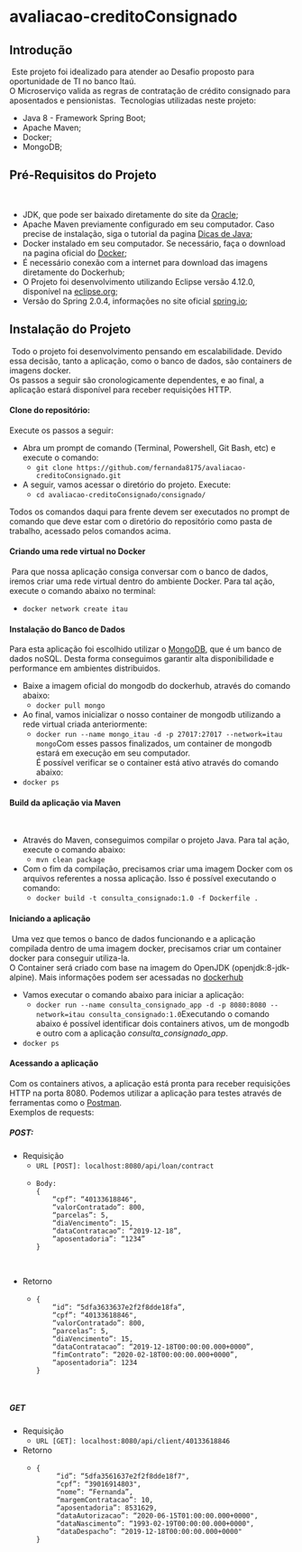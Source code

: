 # avaliacao-creditoConsignado

## Introdução
​
Este projeto foi idealizado para atender ao Desafio proposto para oportunidade de TI no banco Itaú.  
O Microserviço valida as regras de contratação de crédito consignado para aposentados e pensionistas.
​
Tecnologias utilizadas neste projeto:
 - Java 8 - Framework Spring Boot; 
 - Apache Maven;
 - Docker;
 - MongoDB;
 
## Pré-Requisitos do Projeto
​
- JDK, que pode ser baixado diretamente do site da [Oracle](https://www.oracle.com/technetwork/java/javase/downloads/index.html);  
- Apache Maven previamente configurado em seu computador. Caso precise de instalação, siga o tutorial da pagina [Dicas de Java](https://dicasdejava.com.br/como-instalar-o-maven-no-windows/);
- Docker instalado em seu computador. Se necessário, faça o download na pagina oficial do [Docker](https://www.docker.com/products/docker-desktop);
- É necessário conexão com a internet para download das imagens diretamente do Dockerhub;
- O Projeto foi desenvolvimento utilizando Eclipse versão 4.12.0, disponível na [eclipse.org](https://www.eclipse.org/downloads/packages/release/2019-06/r/eclipse-ide-eclipse-committers);
- Versão do Spring 2.0.4, informações no site oficial [spring.io](https://spring.io/blog/2018/07/30/spring-boot-2-0-4-available-now);
​
## Instalação do Projeto
​
Todo o projeto foi desenvolvimento pensando em escalabilidade. Devido essa decisão, tanto a aplicação, como o banco de dados, são containers de imagens docker.  
Os passos a seguir são cronologicamente dependentes, e ao final, a aplicação estará disponível para receber requisições HTTP.
​
#### Clone do repositório:
Execute os passos a seguir:
- Abra um prompt de comando (Terminal, Powershell, Git Bash, etc) e execute o comando:  
  - `git clone https://github.com/fernanda8175/avaliacao-creditoConsignado.git`  
- A seguir, vamos acessar o diretório do projeto. Execute:  
  - `cd avaliacao-creditoConsignado/consignado/`  
  
Todos os comandos daqui para frente devem ser executados no prompt de comando que deve estar com o diretório do repositório como pasta de trabalho, acessado pelos comandos acima. 
​
#### Criando uma rede virtual no Docker
​
Para que nossa aplicação consiga conversar com o banco de dados, iremos criar uma rede virtual dentro do ambiente Docker.
Para tal ação, execute o comando abaixo no terminal:  
- `docker network create itau`
​
#### Instalação do Banco de Dados
Para esta aplicação foi escolhido utilizar o [MongoDB](https://www.mongodb.com/), que é um banco de dados noSQL. Desta forma conseguimos garantir alta disponibilidade e performance em ambientes distribuidos.
​
- Baixe a imagem oficial do mongodb do dockerhub, através do comando abaixo:
  - `docker pull mongo`
- Ao final, vamos inicializar o nosso container de mongodb utilizando a rede virtual criada anteriormente:
  - `docker run --name mongo_itau -d -p 27017:27017 --network=itau mongo`
​
Com esses passos finalizados, um container de mongodb estará em execução em seu computador.  
É possível verificar se o container está ativo através do comando abaixo:  
- `docker ps`
​
#### Build da aplicação via Maven
​
- Através do Maven, conseguimos compilar o projeto Java. Para tal ação, execute o comando abaixo:
  - `mvn clean package`
- Com o fim da compilação, precisamos criar uma imagem Docker com os arquivos referentes a nossa aplicação. Isso é possível executando o comando:  
  - `docker build -t consulta_consignado:1.0 -f Dockerfile .`
  
#### Iniciando a aplicação
​
Uma vez que temos o banco de dados funcionando e a aplicação compilada dentro de uma imagem docker, precisamos criar um container docker para conseguir utiliza-la.  
O Container será criado com base na imagem do OpenJDK (openjdk:8-jdk-alpine). Mais informações podem ser acessadas no [dockerhub](https://hub.docker.com/layers/openjdk/library/openjdk/8-jdk-alpine/images/sha256-210ecd2595991799526a62a7099718b149e3bbefdb49764cc2a450048e0dd4c0)
​
- Vamos executar o comando abaixo para iniciar a aplicação:
  - `docker run --name consulta_consignado_app -d -p 8080:8080 --network=itau consulta_consignado:1.0` 
​
Executando o comando abaixo é possível identificar dois containers ativos, um de mongodb e outro com a aplicação *consulta_consignado_app*.    
- `docker ps`
​
#### Acessando a aplicação
Com os containers ativos, a aplicação está pronta para receber requisições HTTP na porta 8080. Podemos utilizar a aplicação para testes através de ferramentas como o [Postman](https://www.getpostman.com/downloads/).  
Exemplos de requests:
​
##### POST:
- Requisição  
  - `URL [POST]: localhost:8080/api/loan/contract`  
  - ```
    Body:  
    {
        “cpf”: “40133618846",
        “valorContratado”: 800,
        “parcelas”: 5,
        “diaVencimento”: 15,
        “dataContratacao”: “2019-12-18”,
        “aposentadoria”: “1234”
    }
​
- Retorno
  - ```
    {
        “id”: “5dfa3633637e2f2f8dde18fa”,
        “cpf”: “40133618846",
        “valorContratado”: 800,
        “parcelas”: 5,
        “diaVencimento”: 15,
        “dataContratacao”: “2019-12-18T00:00:00.000+0000”,
        “fimContrato”: “2020-02-18T00:00:00.000+0000”,
        “aposentadoria”: 1234
    }
​
##### GET
- Requisição
  - `URL [GET]: localhost:8080/api/client/40133618846`
- Retorno
  - ```
    {
         “id”: “5dfa3561637e2f2f8dde18f7",
         “cpf”: “39016914803",
         “nome”: “Fernanda”,
         “margemContratacao”: 10,
         “aposentadoria”: 8531629,
         “dataAutorizacao”: “2020-06-15T01:00:00.000+0000",
         “dataNascimento”: “1993-02-19T00:00:00.000+0000",
         “dataDespacho”: “2019-12-18T00:00:00.000+0000"
    }
